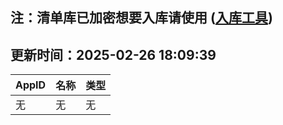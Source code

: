 ## 注：清单库已加密想要入库请使用 ([入库工具](https://github.com/BlankTMing/ManifestAutoUpdate/releases))

## 更新时间：2025-02-26 18:09:39
| AppID | 名称 | 类型  |
| :-------------------- | :----------------------------- | :----------- |
| 无 | 无 | 无 |
